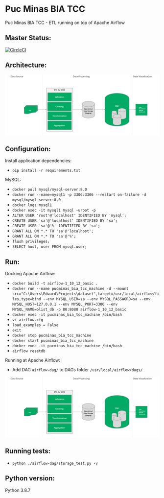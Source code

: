 # Puc Minas BIA TCC
Puc Minas BIA TCC - ETL running on top of Apache Airflow

## Master Status:
[![CircleCI](https://circleci.com/gh/edwardmartinsjr/pucminas-bia-tcc/tree/main.svg?style=shield&circle-token=f186ba11e963ce943269eb2e03f22c2ffce56262)](https://circleci.com/gh/edwardmartinsjr/pucminas-bia-tcc/tree/main)

## Architecture:
![](architecture.png?raw=true)

## Configuration:
Install application dependencies:
- `pip install -r requirements.txt`

MySQL:
- `docker pull mysql/mysql-server:8.0`
- `docker run --name=mysql1 -p 3306:3306 --restart on-failure -d mysql/mysql-server:8.0`
- `docker logs mysql1`
- `docker exec -it mysql1 mysql -uroot -p`
- `ALTER USER 'root'@'localhost' IDENTIFIED BY 'mysql';`
- `CREATE USER 'sa'@'localhost' IDENTIFIED BY 'sa';`
- `CREATE USER 'sa'@'%' IDENTIFIED BY 'sa';`
- `GRANT ALL ON *.* TO 'sa'@'localhost';`
- `GRANT ALL ON *.* TO 'sa'@'%';`
- `flush privileges;`
- `SELECT host, user FROM mysql.user;`

## Run:
Docking Apache Airflow:
- `docker build -t airflow-1_10_12_basic . `
- `docker run --name pucminas_bia_tcc_machine -d --mount src="C:\Users\Edward\Projects\dataset",target=/usr/local/airflow/files,type=bind --env MYSQL_USER=sa --env MYSQL_PASSWORD=sa --env MYSQL_HOST=127.0.0.1 --env MYSQL_PORT=3306 --env MYSQL_NAME=olist_db -p 80:8080 airflow-1_10_12_basic`
- `docker exec -it pucminas_bia_tcc_machine /bin/bash`
- `vi airflow.cfg`
- `load_examples = False`
- `exit`
- `docker stop pucminas_bia_tcc_machine`
- `docker start pucminas_bia_tcc_machine`
- `docker exec -it pucminas_bia_tcc_machine /bin/bash`
- `airflow resetdb`

Running at Apache Airflow:
- Add DAG `airflow-dag/` to DAGs folder `/usr/local/airflow/dags/` 

![](architecture.png?raw=true)

## Running tests:
- `python ./airflow-dag/storage_test.py -v`

## Python version:
Python 3.8.7

